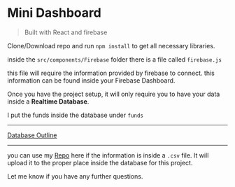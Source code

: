 # Mini Dashboard

> Built with React and firebase

Clone/Download repo and run `npm install` to get all necessary libraries.

inside the `src/components/Firebase` folder there is a file called `firebase.js`

this file will require the information provided by firebase to connect. this information can be found inside your Firebase Dashboard.

Once you have the project setup, it will only require you to have your data inside a **Realtime Database**.

I put the funds inside the database under `funds`

---

[Database Outline](img_readme/database.jpg)

---

you can use my [Repo](https://github.com/shaunstone0/firebase-uploader) here if the information is inside a `.csv` file.
It will upload it to the proper place inside the database for this project.

Let me know if you have any further questions.
